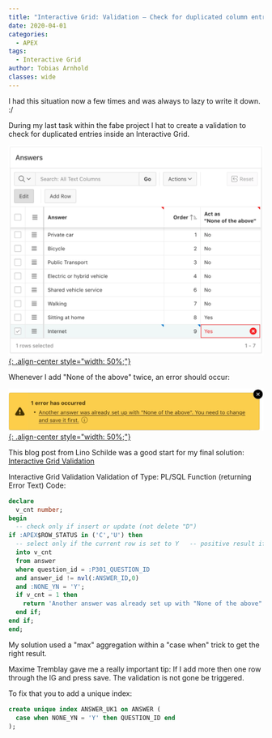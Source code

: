 ```yaml
---
title: "Interactive Grid: Validation – Check for duplicated column entries over all rows"
date: 2020-04-01
categories:
  - APEX
tags:
  - Interactive Grid
author: Tobias Arnhold
classes: wide
---
```

I had this situation now a few times and was always to lazy to write it down. :/

During my last task within the fabe project I hat to create a validation to check for duplicated entries inside an Interactive Grid.

[![interactive-grid-validation-check-for-duplicated-column-entries-01](/assets/images/posts/2020-04-01-interactive-grid-validation-check-for-duplicated-column-entries-01.webp){: .align-center style="width: 50%;"}](/assets/images/posts/2020-04-01-interactive-grid-validation-check-for-duplicated-column-entries-01.webp)

Whenever I add "None of the above" twice, an error should occur:

[![interactive-grid-validation-check-for-duplicated-column-entries-02](/assets/images/posts/2020-04-01-interactive-grid-validation-check-for-duplicated-column-entries-02.webp){: .align-center style="width: 50%;"}](/assets/images/posts/2020-04-01-interactive-grid-validation-check-for-duplicated-column-entries-02.webp)

This blog post from Lino Schilde was a good start for my final solution:
[Interactive Grid Validation](http://lschilde.blogspot.com/2017/12/interactive-grid-validation.html)

Interactive Grid Validation
Validation of Type: PL/SQL Function (returning Error Text)
Code:
```sql
declare
  v_cnt number;
begin
  -- check only if insert or update (not delete "D")
if :APEX$ROW_STATUS in ('C','U') then
  -- select only if the current row is set to Y   -- positive result if one answer was set to Y   select max(case when none_yn = 'Y' then 1 else 0 end)
  into v_cnt
  from answer
  where question_id = :P301_QUESTION_ID
  and answer_id != nvl(:ANSWER_ID,0)
  and :NONE_YN = 'Y';
  if v_cnt = 1 then
    return 'Another answer was already set up with "None of the above". You need to change and save it first.';
  end if;
end if;
end;
```
My solution used a "max" aggregation within a "case when" trick to get the right result.

Maxime Tremblay gave me a really important tip:
If I add more then one row through the IG and press save. The validation is not gone be triggered.

To fix that you to add a unique index:
```sql
create unique index ANSWER_UK1 on ANSWER (
  case when NONE_YN = 'Y' then QUESTION_ID end
);
```